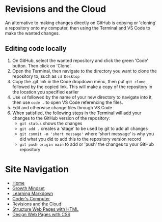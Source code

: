# Revisions and the Cloud
An alternative to making changes directly on GitHub is copying or 'cloning' a repository onto my computer, then using the Terminal and VS Code to make the wanted changes.

## Editing code locally
1. On GitHub, select the wanted repository and click the green 'Code' button. Then click on 'Clone'.
2. Open the Terminal, then navigate to the directory you want to clone the repository to, such as `cd Desktop`
3. Copy the .git link in the Code dropdown menu, then put `git clone` followed by the copied link. This will make a copy of the repository in the location you specified earlier
4. Use `cd` followed by the name of your new directory to navigate into it, then use `code .` to open VS Code referencing the files.
5. Edit and otherwise change files through VS Code
6. When satisfied, the following steps in the Terminal will add your changes to the GitHub version of the repository:
    - `git status` shows the changes
    - `git add .` creates a 'stage' to be used by git to add all changes
    - `git commit -m 'short message'` where 'short message' is why you did what you did to add this to the repository version record
    - `git push origin main` to add or 'push' the changes to your GitHub repository

# Site Navigation 
- [Home](README.md)
- [Growth Mindset](Growth_Mindset.md)
- [Learning Markdown](Learning_Markdown.md)
- [Coder's Computer](Coders_Computer.md)
- [Revisions and the Cloud](Revisions_and_the_Cloud.md)
- [Structure Web Pages with HTML](Structure_Web_Pages_with_HTML.md)
- [Design Web Pages with CSS](Design_Web_Pages_with_CSS.md)